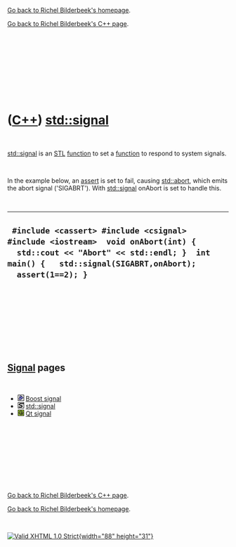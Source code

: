 [Go back to Richel Bilderbeek's homepage](index.htm).

[Go back to Richel Bilderbeek's C++ page](Cpp.htm).

 

 

 

 

 

([C++](Cpp.htm)) [std::signal](CppStdSignal.htm)
================================================

 

[std::signal](CppStdSignal.htm) is an [STL](CppStl.htm)
[function](CppFunction.htm) to set a [function](CppFunction.htm) to
respond to system signals.

 

In the example below, an [assert](CppAssert.htm) is set to fail, causing
[std::abort](CppAbort.htm), which emits the abort signal ('SIGABRT').
With [std::signal](CppStdSignal.htm) onAbort is set to handle this.

 

  ------------------------------------------------------------------------------------------------------------------------------------------------------------------------------------------
  ` #include <cassert> #include <csignal> #include <iostream>  void onAbort(int) {   std::cout << "Abort" << std::endl; }  int main() {   std::signal(SIGABRT,onAbort);   assert(1==2); }`
  ------------------------------------------------------------------------------------------------------------------------------------------------------------------------------------------

 

 

 

 

 

[Signal](CppSignal.htm) pages
-----------------------------

 

-   ![Boost](PicBoost.png) [Boost signal](CppBoostSignal.htm)
-   ![STL](PicStl.png) [std::signal](CppStdSignal.htm)
-   ![Qt](PicQt.png) [Qt signal](CppQtSignal.htm)

 

 

 

 

 

[Go back to Richel Bilderbeek's C++ page](Cpp.htm).

[Go back to Richel Bilderbeek's homepage](index.htm).

 

[![Valid XHTML 1.0 Strict](valid-xhtml10.png){width="88"
height="31"}](http://validator.w3.org/check?uri=referer)
